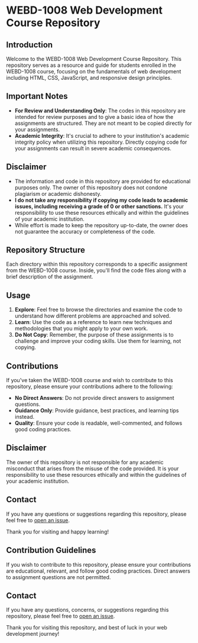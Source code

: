 # WEBD-1008 Web Development Course Repository

## Introduction
Welcome to the WEBD-1008 Web Development Course Repository. This repository serves as a resource and guide for students enrolled in the WEBD-1008 course, focusing on the fundamentals of web development including HTML, CSS, JavaScript, and responsive design principles.

## Important Notes
- **For Review and Understanding Only**: The codes in this repository are intended for review purposes and to give a basic idea of how the assignments are structured. They are not meant to be copied directly for your assignments.
- **Academic Integrity**: It's crucial to adhere to your institution's academic integrity policy when utilizing this repository. Directly copying code for your assignments can result in severe academic consequences.

## Disclaimer
- The information and code in this repository are provided for educational purposes only. The owner of this repository does not condone plagiarism or academic dishonesty.
- **I do not take any responsibility if copying my code leads to academic issues, including receiving a grade of 0 or other sanctions.** It's your responsibility to use these resources ethically and within the guidelines of your academic institution.
- While effort is made to keep the repository up-to-date, the owner does not guarantee the accuracy or completeness of the code.

## Repository Structure
Each directory within this repository corresponds to a specific assignment from the WEBD-1008 course. Inside, you'll find the code files along with a brief description of the assignment.

## Usage
1. **Explore**: Feel free to browse the directories and examine the code to understand how different problems are approached and solved.
2. **Learn**: Use the code as a reference to learn new techniques and methodologies that you might apply to your own work.
3. **Do Not Copy**: Remember, the purpose of these assignments is to challenge and improve your coding skills. Use them for learning, not copying.

## Contributions
If you've taken the WEBD-1008 course and wish to contribute to this repository, please ensure your contributions adhere to the following:
- **No Direct Answers**: Do not provide direct answers to assignment questions.
- **Guidance Only**: Provide guidance, best practices, and learning tips instead.
- **Quality**: Ensure your code is readable, well-commented, and follows good coding practices.

## Disclaimer
The owner of this repository is not responsible for any academic misconduct that arises from the misuse of the code provided. It is your responsibility to use these resources ethically and within the guidelines of your academic institution.

## Contact
If you have any questions or suggestions regarding this repository, please feel free to [open an issue](link-to-your-repository-issues-section).

Thank you for visiting and happy learning!


## Contribution Guidelines
If you wish to contribute to this repository, please ensure your contributions are educational, relevant, and follow good coding practices. Direct answers to assignment questions are not permitted.

## Contact
If you have any questions, concerns, or suggestions regarding this repository, please feel free to [open an issue](link-to-your-repository-issues-section).

Thank you for visiting this repository, and best of luck in your web development journey!
